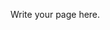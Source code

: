 <!-- 
.. title: Gender by Date of Birth
.. slug: gender-by-date-of-birth
.. date: 2015-06-09 16:29:32 UTC+05:30
.. tags: 
.. category: 
.. link: 
.. description: 
.. type: text
-->

Write your page here.
